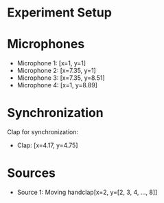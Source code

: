 # Experiment Setup

# Microphones

-  Microphone 1: [x=1, y=1]
-  Microphone 2: [x=7.35, y=1]
-  Microphone 3: [x=7.35, y=8.51]
-  Microphone 4: [x=1, y=8.89]

# Synchronization

Clap for synchronization:

-  Clap: [x=4.17, y=4.75]

# Sources

-  Source 1: Moving handclap[x=2, y=[2, 3, 4, ..., 8]]
